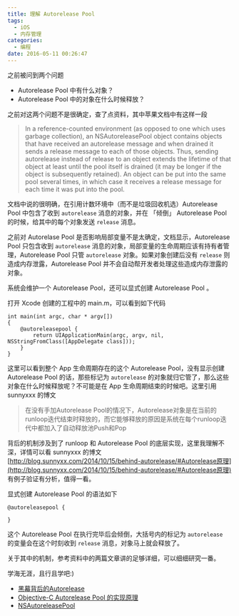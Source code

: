 ```yaml
---
title: 理解 Autorelease Pool
tags:
  - iOS
  - 内存管理
categories:
  - 编程
date: 2016-05-11 00:26:47
---
```


之前被问到两个问题

* Autorelease Pool 中有什么对象？
* Autorelease Pool 中的对象在什么时候释放？  

之前对这两个问题不是很确定，查了点资料，其中苹果文档中有这样一段

> In a reference-counted environment (as opposed to one which uses garbage collection), an NSAutoreleasePool object contains objects that have received an autorelease message and when drained it sends a release message to each of those objects. Thus, sending autorelease instead of release to an object extends the lifetime of that object at least until the pool itself is drained (it may be longer if the object is subsequently retained). An object can be put into the same pool several times, in which case it receives a release message for each time it was put into the pool.

文档中说的很明确，在引用计数环境中（而不是垃圾回收机选）Autorelease Pool 中包含了收到 `autorelease` 消息的对象，并在 「倾倒」 Autorelease Pool 的时候，给其中的每个对象发送 `release` 消息。  

之前对 Autorelase Pool  是否影响局部变量不是太确定，文档显示，Autorelease Pool 只包含收到 `autorelease` 消息的对象，局部变量的生命周期应该有持有者管理，Autorelease Pool 只管 `autorelease` 对象。如果对象创建后没有 `release` 则造成内存泄露，Autorelease Pool  并不会自动帮开发者处理这些造成内存泄露的对象。

系统会维护一个 Autorelease Pool，还可以显式创建 Autorelease Pool 。

打开 Xcode 创建的工程中的 main.m，可以看到如下代码

```
int main(int argc, char * argv[])
{
    @autoreleasepool {
        return UIApplicationMain(argc, argv, nil, NSStringFromClass([AppDelegate class]));
    }
}
```
这里可以看到整个 App 生命周期存在的这个 Autorelease Pool，没有显示创建Autorelease Pool 的话，那些标记为 `autorelease` 的对象就归它管了，那么这些对象在什么时候释放呢？不可能是在 App 生命周期结束的时候吧。这里引用 sunnyxxx 的博文

> 在没有手加Autorelease Pool的情况下，Autorelease对象是在当前的runloop迭代结束时释放的，而它能够释放的原因是系统在每个runloop迭代中都加入了自动释放池Push和Pop

背后的机制涉及到了 runloop 和 Autorelease Pool 的底层实现，这里我理解不深，详情可以看 sunnyxxx 的博文 [http://blog.sunnyxx.com/2014/10/15/behind-autorelease/#Autorelease原理](http://blog.sunnyxx.com/2014/10/15/behind-autorelease/#Autorelease原理) 有例子验证有分析，值得一看。

显式创建 Autorelease Pool 的语法如下

```
@autoreleasepool {

}
```

这个 Autorelease Pool 在执行完毕后会倾倒，大括号内的标记为 `autorelease ` 的变量会在这个时刻收到 `release` 消息，对象马上就会释放了。

关于其中的机制，参考资料中的两篇文章讲的足够详细，可以细细研究一番。

学海无涯，且行且学吧:)



* [黑幕背后的Autorelease](http://blog.sunnyxx.com/2014/10/15/behind-autorelease/)
* [Objective-C Autorelease Pool 的实现原理](http://blog.leichunfeng.com/blog/2015/05/31/objective-c-autorelease-pool-implementation-principle/)
* [NSAutoreleasePool](https://developer.apple.com/library/ios/documentation/Cocoa/Reference/Foundation/Classes/NSAutoreleasePool_Class/index.html#//apple_ref/doc/uid/TP40003623)